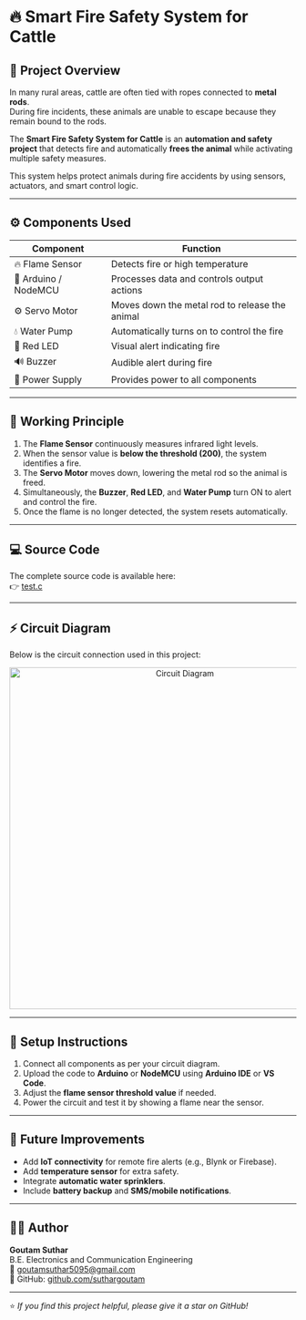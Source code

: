 # 🔥 Smart Fire Safety System for Cattle

## 🐄 Project Overview
In many rural areas, cattle are often tied with ropes connected to **metal rods**.  
During fire incidents, these animals are unable to escape because they remain bound to the rods.  

The **Smart Fire Safety System for Cattle** is an **automation and safety project** that detects fire and automatically **frees the animal** while activating multiple safety measures.  

This system helps protect animals during fire accidents by using sensors, actuators, and smart control logic.

---

## ⚙️ Components Used
| Component | Function |
|------------|-----------|
| 🔥 Flame Sensor | Detects fire or high temperature |
| 🧠 Arduino / NodeMCU | Processes data and controls output actions |
| ⚙️ Servo Motor | Moves down the metal rod to release the animal |
| 💧 Water Pump | Automatically turns on to control the fire |
| 🔴 Red LED | Visual alert indicating fire |
| 🔊 Buzzer | Audible alert during fire |
| 🔋 Power Supply | Provides power to all components |

---

## 🧠 Working Principle
1. The **Flame Sensor** continuously measures infrared light levels.  
2. When the sensor value is **below the threshold (200)**, the system identifies a fire.  
3. The **Servo Motor** moves down, lowering the metal rod so the animal is freed.  
4. Simultaneously, the **Buzzer**, **Red LED**, and **Water Pump** turn ON to alert and control the fire.  
5. Once the flame is no longer detected, the system resets automatically.

---

## 💻 Source Code
The complete source code is available here:  
👉 [test.c](https://github.com/suthargoutam/Smart-Fire-Safety-System-For-Cattle/blob/main/test.c)

---

## ⚡ Circuit Diagram
Below is the circuit connection used in this project:

<p align="center">
  <img src="https://github.com/suthargoutam/Smart-Fire-Safety-System-For-Cattle/blob/main/images/project%20circuit%20diagram.png" alt="Circuit Diagram" width="600">
</p>

---

## 🧰 Setup Instructions
1. Connect all components as per your circuit diagram.  
2. Upload the code to **Arduino** or **NodeMCU** using **Arduino IDE** or **VS Code**.  
3. Adjust the **flame sensor threshold value** if needed.  
4. Power the circuit and test it by showing a flame near the sensor.  

---

## 🚀 Future Improvements
- Add **IoT connectivity** for remote fire alerts (e.g., Blynk or Firebase).  
- Add **temperature sensor** for extra safety.  
- Integrate **automatic water sprinklers**.  
- Include **battery backup** and **SMS/mobile notifications**.  

---

## 👨‍💻 Author
**Goutam Suthar**  
B.E. Electronics and Communication Engineering  
📧 goutamsuthar5095@gmail.com  
💼 GitHub: [github.com/suthargoutam](https://github.com/suthargoutam)

---

⭐ *If you find this project helpful, please give it a star on GitHub!*